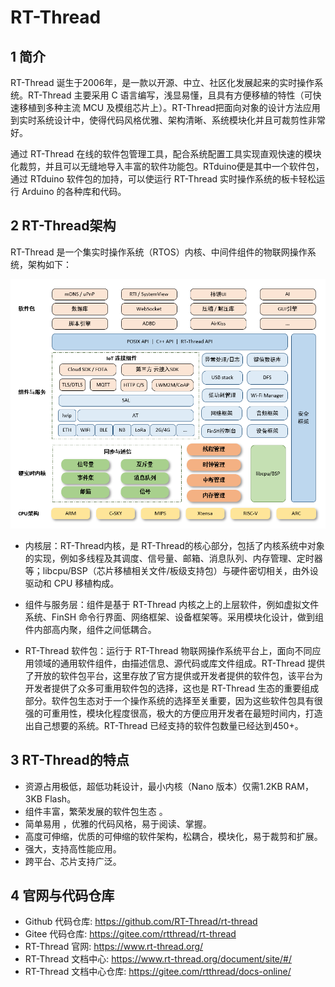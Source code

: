 # RT-Thread

## 1 简介

RT-Thread 诞生于2006年，是一款以开源、中立、社区化发展起来的实时操作系统。RT-Thread 主要采用 C 语言编写，浅显易懂，且具有方便移植的特性（可快速移植到多种主流 MCU 及模组芯片上）。RT-Thread把面向对象的设计方法应用到实时系统设计中，使得代码风格优雅、架构清晰、系统模块化并且可裁剪性非常好。

通过 RT-Thread 在线的软件包管理工具，配合系统配置工具实现直观快速的模块化裁剪，并且可以无缝地导入丰富的软件功能包。RTduino便是其中一个软件包，通过 RTduino 软件包的加持，可以使运行 RT-Thread 实时操作系统的板卡轻松运行 Arduino 的各种库和代码。

## 2 RT-Thread架构

RT-Thread 是一个集实时操作系统（RTOS）内核、中间件组件的物联网操作系统，架构如下：

![framework](./figures/rt-thread-framework.png)

- 内核层：RT-Thread内核，是 RT-Thread的核心部分，包括了内核系统中对象的实现，例如多线程及其调度、信号量、邮箱、消息队列、内存管理、定时器等；libcpu/BSP（芯片移植相关文件/板级支持包）与硬件密切相关，由外设驱动和 CPU 移植构成。

- 组件与服务层：组件是基于 RT-Thread 内核之上的上层软件，例如虚拟文件系统、FinSH 命令行界面、网络框架、设备框架等。采用模块化设计，做到组件内部高内聚，组件之间低耦合。

- RT-Thread 软件包：运行于 RT-Thread 物联网操作系统平台上，面向不同应用领域的通用软件组件，由描述信息、源代码或库文件组成。RT-Thread 提供了开放的软件包平台，这里存放了官方提供或开发者提供的软件包，该平台为开发者提供了众多可重用软件包的选择，这也是 RT-Thread 生态的重要组成部分。软件包生态对于一个操作系统的选择至关重要，因为这些软件包具有很强的可重用性，模块化程度很高，极大的方便应用开发者在最短时间内，打造出自己想要的系统。RT-Thread 已经支持的软件包数量已经达到450+。


## 3 RT-Thread的特点

- 资源占用极低，超低功耗设计，最小内核（Nano 版本）仅需1.2KB RAM，3KB Flash。
- 组件丰富，繁荣发展的软件包生态 。
- 简单易用 ，优雅的代码风格，易于阅读、掌握。
- 高度可伸缩，优质的可伸缩的软件架构，松耦合，模块化，易于裁剪和扩展。
- 强大，支持高性能应用。
- 跨平台、芯片支持广泛。

## 4 官网与代码仓库

- Github 代码仓库: https://github.com/RT-Thread/rt-thread
- Gitee 代码仓库: https://gitee.com/rtthread/rt-thread
- RT-Thread 官网: https://www.rt-thread.org/
- RT-Thread 文档中心: https://www.rt-thread.org/document/site/#/
- RT-Thread 文档中心仓库: https://gitee.com/rtthread/docs-online/
